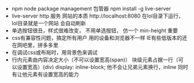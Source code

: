 - npm node package management 包管器
npm install -g live-server  
- live-server http 服务 网站的本质
  http://localhost:8080
  在lol目录下运行，lol目录就是一个网站
  会自动刷新
- 单选按钮很丑，样式很难改变， 不用单选按钮， 仿一个
  min-height 重要
- css有兼容性问题，搞定所有用户 用的设备和浏览器不一样
  IE有些低版本的还在网吧里，拼多多里
- 在调试css或布局时，用背景色来调试
- 行内元素由内容决定大小（不可以设置宽高(span)） 块级元素占据一行（可以设置宽高）(div)
  display: inline-block; 他不会让兄弟元素换行，inline 同时有让他元素有设置宽高的能力
  